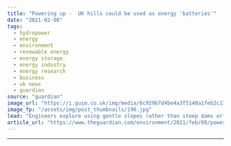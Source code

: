 ```yaml
---
title: "Powering up -  UK hills could be used as energy 'batteries'"
date: "2021-02-08"
tags: 
  - hydropower
  - energy
  - environment
  - renewable energy
  - energy storage
  - energy industry
  - energy research
  - business
  - uk news
  - guardian
source: "guardian"
image_url: "https://i.guim.co.uk/img/media/8c929b7d4be4a3f5140a1feb2c17d8d155057fb9/0_234_7000_4203/master/7000.jpg?width=460&quality=85&auto=format&fit=max&s=82d9a38820da21873c27c1dc12ea365e"
image_fp: "/assets/img/post_thumbnails/190.jpg"
lead: "Engineers explore using gentle slopes rather than steep dams or mountains to store electricityHundreds of hills across the UK could be transformed into renewable energy “batteries” through a pioneering hydropower system embedded underground.A team of..."
article_url: "https://www.theguardian.com/environment/2021/feb/08/powering-up-uk-hills-could-be-used-as-energy-batteries"
---
```


---
